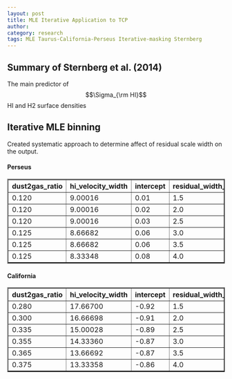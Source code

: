 ```yaml
---
layout: post
title: MLE Iterative Application to TCP
author: 
category: research
tags: MLE Taurus-California-Perseus Iterative-masking Sternberg
---
```


## Summary of Sternberg et al. (2014)

The main predictor of $$\Sigma_{\rm HI}$$ HI and H2 surface densities 

## Iterative MLE binning 

Created systematic approach to determine affect of residual scale width on the
output. 

#### Perseus

<table border="2" class="dataframe">
  <thead>
    <tr style="text-align: right;">
      <th>dust2gas_ratio</th>
      <th>hi_velocity_width</th>
      <th>intercept</th>
      <th>residual_width_scale</th>
    </tr>
  </thead>
  <tbody>
    <tr>
      <td> 0.120</td>
      <td> 9.00016</td>
      <td> 0.01</td>
      <td> 1.5</td>
    </tr>
    <tr>
      <td> 0.120</td>
      <td> 9.00016</td>
      <td> 0.02</td>
      <td> 2.0</td>
    </tr>
    <tr>
      <td> 0.120</td>
      <td> 9.00016</td>
      <td> 0.03</td>
      <td> 2.5</td>
    </tr>
    <tr>
      <td> 0.125</td>
      <td> 8.66682</td>
      <td> 0.06</td>
      <td> 3.0</td>
    </tr>
    <tr>
      <td> 0.125</td>
      <td> 8.66682</td>
      <td> 0.06</td>
      <td> 3.5</td>
    </tr>
    <tr>
      <td> 0.125</td>
      <td> 8.33348</td>
      <td> 0.08</td>
      <td> 4.0</td>
    </tr>
  </tbody>
</table>


#### California

<table border="2" class="dataframe">
  <thead>
    <tr style="text-align: right;">
      <th>dust2gas_ratio</th>
      <th>hi_velocity_width</th>
      <th>intercept</th>
      <th>residual_width_scale</th>
    </tr>
  </thead>
  <tbody>
    <tr>
      <td> 0.280</td>
      <td> 17.66700</td>
      <td>-0.92</td>
      <td> 1.5</td>
    </tr>
    <tr>
      <td> 0.300</td>
      <td> 16.66698</td>
      <td>-0.91</td>
      <td> 2.0</td>
    </tr>
    <tr>
      <td> 0.335</td>
      <td> 15.00028</td>
      <td>-0.89</td>
      <td> 2.5</td>
    </tr>
    <tr>
      <td> 0.355</td>
      <td> 14.33360</td>
      <td>-0.87</td>
      <td> 3.0</td>
    </tr>
    <tr>
      <td> 0.365</td>
      <td> 13.66692</td>
      <td>-0.87</td>
      <td> 3.5</td>
    </tr>
    <tr>
      <td> 0.375</td>
      <td> 13.33358</td>
      <td>-0.86</td>
      <td> 4.0</td>
    </tr>
  </tbody>
</table>




